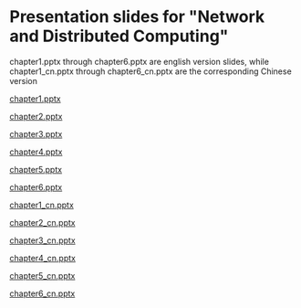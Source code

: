 # Presentation slides for "Network and Distributed Computing"

chapter1.pptx through chapter6.pptx are english version slides, 
while chapter1_cn.pptx through chapter6_cn.pptx are the corresponding 
Chinese version

[chapter1.pptx](chapter1.pptx)

[chapter2.pptx](chapter2.pptx)

[chapter3.pptx](chapter3.pptx)

[chapter4.pptx](chapter4.pptx)

[chapter5.pptx](chapter5.pptx)

[chapter6.pptx](chapter6.pptx)


[chapter1_cn.pptx](chapter1_cn.pptx)

[chapter2_cn.pptx](chapter2_cn.pptx)

[chapter3_cn.pptx](chapter3_cn.pptx)

[chapter4_cn.pptx](chapter4_cn.pptx)

[chapter5_cn.pptx](chapter5_cn.pptx)

[chapter6_cn.pptx](chapter6_cn.pptx)
